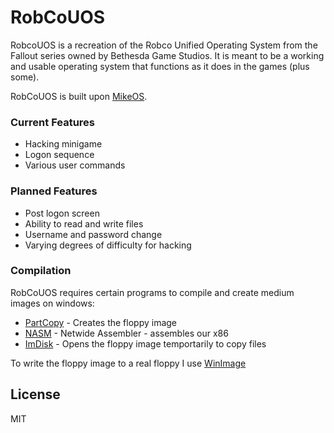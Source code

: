 # RobCoUOS

RobcoUOS is a recreation of the Robco Unified Operating System from the Fallout series owned by Bethesda Game Studios.
It is meant to be a working and usable operating system that functions as it does in the games (plus some).

RobCoUOS is built upon [MikeOS].

### Current Features

 - Hacking minigame
 - Logon sequence
 - Various user commands

### Planned Features

 - Post logon screen
 - Ability to read and write files
 - Username and password change
 - Varying degrees of difficulty for hacking
 
### Compilation

RobCoUOS requires certain programs to compile and create medium images on windows:

* [PartCopy] - Creates the floppy image
* [NASM] - Netwide Assembler - assembles our x86
* [ImDisk] - Opens the floppy image temportarily to copy files

To write the floppy image to a real floppy I use [WinImage]

License
----

MIT

   [Winimage]: <http://www.winimage.com/download.htm>
   [ImDisk]: <https://sourceforge.net/projects/imdisk-toolkit/>
   [NASM]: <http://www.nasm.us/>
   [PartCopy]: <http://www.virtualobjectives.com.au/utilitiesprogs/partcopy.htm>
   [MikeOS]: <http://mikeos.sourceforge.net/>
